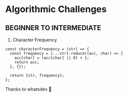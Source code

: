 # Algorithmic Challenges

## BEGINNER TO INTERMEDIATE

1. Character Frequency

```
const characterFrequency = (str) => {
  const frequency = [...str].reduce((acc, char) => {
    acc[char] = (acc[char] || 0) + 1;
    return acc;
  }, {});

  return [str, frequency];
};
```

Thanks to whatsdev 🙏

